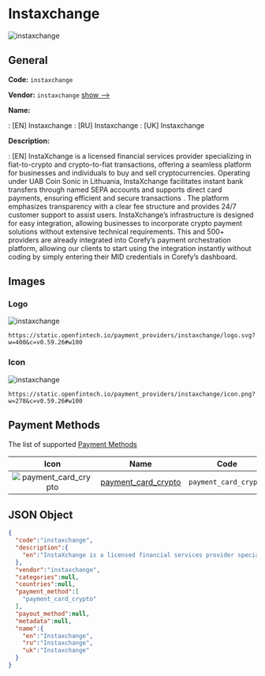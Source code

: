 
# Instaxchange 
![instaxchange](https://static.openfintech.io/payment_providers/instaxchange/logo.svg?w=400&c=v0.59.26#w100)  

## General 
 
**Code:** `instaxchange` 
 
**Vendor:** `instaxchange` [show -->](/vendors/instaxchange/) 
 
**Name:** 
 
:	[EN] Instaxchange 
:	[RU] Instaxchange 
:	[UK] Instaxchange 
 
**Description:** 
 
: [EN] InstaXchange is a licensed financial services provider specializing in fiat-to-crypto and crypto-to-fiat transactions, offering a seamless platform for businesses and individuals to buy and sell cryptocurrencies. Operating under UAB Coin Sonic in Lithuania, InstaXchange facilitates instant bank transfers through named SEPA accounts and supports direct card payments, ensuring efficient and secure transactions . The platform emphasizes transparency with a clear fee structure and provides 24/7 customer support to assist users. InstaXchange’s infrastructure is designed for easy integration, allowing businesses to incorporate crypto payment solutions without extensive technical requirements. This and 500+ providers are already integrated into Corefy’s payment orchestration platform, allowing our clients to start using the integration instantly without coding by simply entering their MID credentials in Corefy’s dashboard. 
 

## Images 

### Logo 
 
![instaxchange](https://static.openfintech.io/payment_providers/instaxchange/logo.svg?w=400&c=v0.59.26#w100)  

```
https://static.openfintech.io/payment_providers/instaxchange/logo.svg?w=400&c=v0.59.26#w100
```  

### Icon 
 
![instaxchange](https://static.openfintech.io/payment_providers/instaxchange/icon.png?w=278&c=v0.59.26#w100)  

```
https://static.openfintech.io/payment_providers/instaxchange/icon.png?w=278&c=v0.59.26#w100
```  

## Payment Methods 
 
The list of supported [Payment Methods](/payment-methods/) 

|Icon|Name|Code| 
|:---:|:---:|:---:| 
|![payment_card_crypto](https://static.openfintech.io/payment_methods/payment_card_crypto/icon.svg?w=278&c=v0.59.26#w100) |[payment_card_crypto](/payment-methods/payment_card_crypto/)|`payment_card_crypto`| 
 

## JSON Object 

```json
{
  "code":"instaxchange",
  "description":{
    "en":"InstaXchange is a licensed financial services provider specializing in fiat-to-crypto and crypto-to-fiat transactions, offering a seamless platform for businesses and individuals to buy and sell cryptocurrencies. Operating under UAB Coin Sonic in Lithuania, InstaXchange facilitates instant bank transfers through named SEPA accounts and supports direct card payments, ensuring efficient and secure transactions . The platform emphasizes transparency with a clear fee structure and provides 24\/7 customer support to assist users. InstaXchange\u2019s infrastructure is designed for easy integration, allowing businesses to incorporate crypto payment solutions without extensive technical requirements. This and 500+ providers are already integrated into Corefy\u2019s payment orchestration platform, allowing our clients to start using the integration instantly without coding by simply entering their MID credentials in Corefy\u2019s dashboard."
  },
  "vendor":"instaxchange",
  "categories":null,
  "countries":null,
  "payment_method":[
    "payment_card_crypto"
  ],
  "payout_method":null,
  "metadata":null,
  "name":{
    "en":"Instaxchange",
    "ru":"Instaxchange",
    "uk":"Instaxchange"
  }
}
```  
